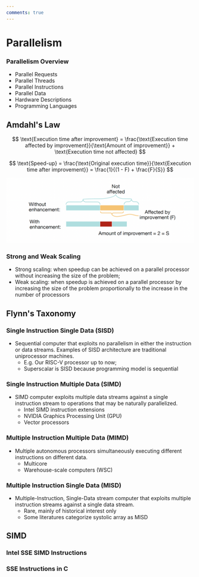 ```yaml
---
comments: true
---
```


# Parallelism

### Parallelism Overview

- Parallel Requests
- Parallel Threads
- Parallel Instructions
- Parallel Data
- Hardware Descriptions
- Programming Languages

## Amdahl's Law

$$
\text{Execution time after improvement} = \frac{\text{Execution time affected by improvement}}{\text{Amount of improvement}} + \text{Execution time not affected}
$$

$$
\text{Speed-up} = \frac{\text{Original execution time}}{\text{Execution time after improvement}} = \frac{1}{(1 - F) + \frac{F}{S}}
$$

![](img/amdahl.png)

### Strong and Weak Scaling

- Strong scaling: when speedup can be achieved on a parallel processor without increasing the size of the problem;
- Weak scaling: when speedup is achieved on a parallel processor by increasing the size of the problem proportionally to the increase in the number of processors

## Flynn's Taxonomy

### Single Instruction Single Data (SISD)

- Sequential computer that exploits no parallelism in either the instruction or data streams. Examples of SISD architecture are traditional uniprocessor machines.
	- E.g. Our RISC-V processor up to now;
	- Superscalar is SISD because programming model is sequential

### Single Instruction Multiple Data (SIMD)

- SIMD computer exploits multiple data streams against a single instruction stream to operations that may be naturally parallelized.
	- Intel SIMD instruction extensions
	- NVIDIA Graphics Processing Unit (GPU)
	- Vector processors

### Multiple Instruction Multiple Data (MIMD)

- Multiple autonomous processors simultaneously executing different instructions on different data.
	- Multicore
	- Warehouse-scale computers (WSC)

### Multiple Instruction Single Data (MISD)

- Multiple-Instruction, Single-Data stream computer that exploits multiple instruction streams against a single data stream.
	- Rare, mainly of historical interest only
	- Some literatures categorize systolic array as MISD

## SIMD

### Intel SSE SIMD Instructions

### SSE Instructions in C